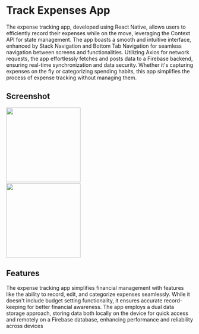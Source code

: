 # Track Expenses App

The expense tracking app, developed using React Native, allows users to efficiently record their expenses while on the move, leveraging the Context API for state management.
The app boasts a smooth and intuitive interface, enhanced by Stack Navigation and Bottom Tab Navigation for seamless navigation between screens and functionalities.
Utilizing Axios for network requests, the app effortlessly fetches and posts data to a Firebase backend, ensuring real-time synchronization and data security. 
Whether it's capturing expenses on the fly or categorizing spending habits, this app simplifies the process of expense tracking without managing them.

## Screenshot


<img src="https://github.com/flmm87/tracking-expenses-app/assets/116169576/4d3a4d4d-220a-4e5f-bb74-da3bcba74580" width="200"/>&nbsp;&nbsp;&nbsp;&nbsp;&nbsp;&nbsp;&nbsp;&nbsp;&nbsp;&nbsp;&nbsp;&nbsp;&nbsp;&nbsp;&nbsp;&nbsp;&nbsp;&nbsp;&nbsp;&nbsp;&nbsp;&nbsp;&nbsp;&nbsp;&nbsp;&nbsp;&nbsp;&nbsp;&nbsp;&nbsp;&nbsp;&nbsp;&nbsp;&nbsp;&nbsp;&nbsp;&nbsp;&nbsp;&nbsp;&nbsp;&nbsp;&nbsp;&nbsp;&nbsp;&nbsp;&nbsp;&nbsp;&nbsp;&nbsp;&nbsp;&nbsp;&nbsp;&nbsp;&nbsp;&nbsp;&nbsp;&nbsp;&nbsp;&nbsp;&nbsp;
<img  src="https://github.com/flmm87/tracking-expenses-app/assets/116169576/6b23db25-8412-4b3e-8251-3b42e11b16df" width="200"/>

## Features
The expense tracking app simplifies financial management with features like the ability to record, edit, and categorize expenses seamlessly. 
While it doesn't include budget setting functionality, it ensures accurate record-keeping for better financial awareness.
The app employs a dual data storage approach, storing data both locally on the device for quick access and remotely on a Firebase database, enhancing performance and reliability across devices
